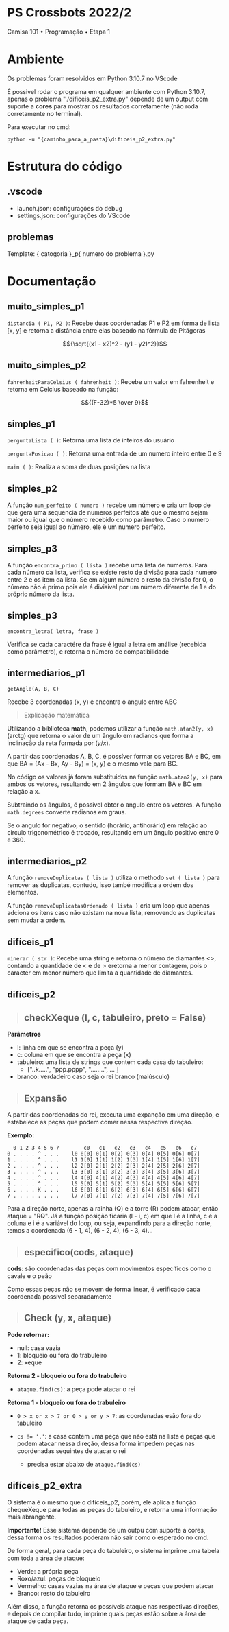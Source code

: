 # PS Crossbots 2022/2

Camisa 101  •  Programação  •  Etapa 1

# Ambiente
Os problemas foram resolvidos em Python 3.10.7 no VScode

É possivel rodar o programa em qualquer ambiente com Python 3.10.7, apenas o problema "./dificeis_p2_extra.py" depende de um output com suporte a __cores__ para mostrar os resultados corretamente (não roda corretamente no terminal).

Para executar no cmd:

```
python -u "{caminho_para_a_pasta}\dificeis_p2_extra.py"
```

# Estrutura do código

## .vscode
- launch.json: configurações do debug
- settings.json: configurações do VScode

## problemas
Template: { catogoria }_p{ numero do problema }.py

# Documentação

## muito_simples_p1

``distancia ( P1, P2 )``: Recebe duas coordenadas P1 e P2 em forma de lista [x, y] e retorna a distância entre elas baseado na fórmula de Pitágoras

$${\sqrt{(x1 - x2)^2 - (y1 - y2)^2}}$$

## muito_simples_p2

``fahrenheitParaCelsius ( fahrenheit )``: Recebe um valor em fahrenheit e retorna em Celcius baseado na função:

$${(F-32)*5 \over 9}$$


## simples_p1

``perguntaLista ( )``: Retorna uma lista de inteiros do usuário

``perguntaPosicao ( )``: Retorna uma entrada de um numero inteiro entre 0 e 9

``main ( )``: Realiza a soma de duas posições na lista

## simples_p2

A função ``num_perfeito ( numero )`` recebe um número e cria um loop de que gera uma sequencia de numeros perfeitos até que o mesmo sejam maior ou igual que o número recebido como parâmetro.
Caso o numero perfeito seja igual ao número, ele é um numero perfeito.

## simples_p3

A função ``encontra_primo ( lista )`` recebe uma lista de números.
Para cada número da lista, verifica se existe resto de divisão para cada numero entre 2 e os item da lista.
Se em algum número o resto da divisão for 0, o número não é primo pois ele é divisível por um número diferente de 1 e do próprio número da lista.

## simples_p3

``encontra_letra( letra, frase )``

Verifica se cada caractére da frase é igual a letra em análise (recebida como parâmetro), e retorna o número de compatibilidade

## intermediarios_p1

``getAngle(A, B, C)``

Recebe 3 coordenadas (x, y) e encontra o angulo entre ABC

> Explicação matemática

Utilizando a biblioteca __math__, podemos utilizar a função ``math.atan2(y, x)`` (arctg) que retorna o valor de um ângulo em radianos que forma a inclinação da reta formada por $(y/x)$.

A partir das coordenadas A, B, C, é possíver formar os vetores BA e BC, em que
BA = (Ax - Bx, Ay - By) = (x, y) e o mesmo vale para BC.

No código os valores já foram substituidos na função ``math.atan2(y, x)`` para ambos os vetores, resultando em 2 ângulos que formam BA e BC em relação a x.

Subtraindo os ângulos, é possivel obter o angulo entre os vetores. A função ``math.degrees`` converte radianos em graus.

Se o angulo for negativo, o sentido (horário, antihorário) em relação ao circulo trigonométrico é trocado, resultando em um ângulo positivo entre 0 e 360.

## intermediarios_p2

A função ``removeDuplicatas ( lista )`` utiliza o methodo ``set ( lista )`` para remover as duplicatas, contudo, isso també modifica a ordem dos elementos.

A função ``removeDuplicatasOrdenado ( lista )`` cria um loop que apenas adciona os itens caso não existam na nova lista, removendo as duplicatas sem mudar a ordem.

## difíceis_p1

``minerar ( str )``: Recebe uma string e retorna o número de diamantes <>, contando a quantidade de < e de > eretorna a menor contagem, pois o caracter em menor número que limita a quantidade de diamantes.

## difíceis_p2

> ## checkXeque (l, c, tabuleiro, preto = False)

__Parâmetros__

- l: linha em que se encontra a peça (y)
- c: coluna em que se encontra a peça (x)
- tabuleiro: uma lista de strings que contem cada casa do tabuleiro:
  - ["..k.....", "ppp.pppp", "........", ... ]
- branco: verdadeiro caso seja o rei branco (maiúsculo)

> ## Expansão

A partir das coordenadas do rei, executa uma expanção em uma direção, e estabelece as peças que podem comer nessa respectiva direção.

__Exemplo:__

```
  0 1 2 3 4 5 6 7        c0   c1   c2   c3   c4   c5   c6   c7
0 . . . . ^ . . .    l0 0[0] 0[1] 0[2] 0[3] 0[4] 0[5] 0[6] 0[7]
1 . . . . ^ . . .    l1 1[0] 1[1] 1[2] 1[3] 1[4] 1[5] 1[6] 1[7]
2 . . . . ^ . . .    l2 2[0] 2[1] 2[2] 2[3] 2[4] 2[5] 2[6] 2[7]
3 . . . . ^ . . .    l3 3[0] 3[1] 3[2] 3[3] 3[4] 3[5] 3[6] 3[7]
4 . . . . ^ . . .    l4 4[0] 4[1] 4[2] 4[3] 4[4] 4[5] 4[6] 4[7]
5 . . . . ^ . . .    l5 5[0] 5[1] 5[2] 5[3] 5[4] 5[5] 5[6] 5[7]
6 . . . . K . . .    l6 6[0] 6[1] 6[2] 6[3] 6[4] 6[5] 6[6] 6[7]
7 . . . . . . . .    l7 7[0] 7[1] 7[2] 7[3] 7[4] 7[5] 7[6] 7[7]
```
Para a direção norte, apenas a rainha (Q) e a torre (R) podem atacar, então ataque = "RQ". Já a função posição ficaria (l - i, c) em que l é a linha, c é a coluna e i é a variável do loop, ou seja, expandindo para a direção norte, temos a coordenada (6 - 1, 4), (6 - 2, 4), (6 - 3, 4)...

> ## especifico(cods, ataque)

__cods__: são coordenadas das peças com movimentos específicos como o cavale e o peão

Como essas peças não se movem de forma linear, é verificado cada coordenada possível separadamente


> ## Check (y, x, ataque)

__Pode retornar:__
- null: casa vazia
- 1: bloqueio ou fora do trabuleiro
- 2: xeque

__Retorna 2 - bloqueio ou fora do trabuleiro__

- ``ataque.find(cs)``: a peça pode atacar o rei

__Retorna 1 - bloqueio ou fora do trabuleiro__

- ``0 > x or x > 7 or 0 > y or y > 7``: as coordenadas esão fora do tabuleiro 

- ``cs != '.'``: a casa contem uma peça que não está na lista e peças que podem atacar nessa direção, dessa forma impedem peças nas coordenadas sequintes de atacar o rei
  - precisa estar abaixo de ``ataque.find(cs)``

## difíceis_p2_extra

O sistema é o mesmo que o difíceis_p2, porém, ele aplica a função chequeXeque para todas as peças do tabuleiro, e retorna uma informação mais abrangente.

__Importante!__ Esse sistema depende de um outpu com suporte a cores, dessa forma os resultados poderam não sair como o esperado no cmd.

De forma geral, para cada peça do tabuleiro, o sistema imprime uma tabela com toda a área de ataque:
- Verde: a própria peça
- Roxo/azul: peças de bloqueio
- Vermelho: casas vazias na área de ataque e peças que podem atacar 
- Branco: resto do tabuleiro

Além disso, a função retorna os possíveis ataque nas respectivas direções, e depois de compilar tudo, imprime quais peças estão sobre a área de ataque de cada peça.
